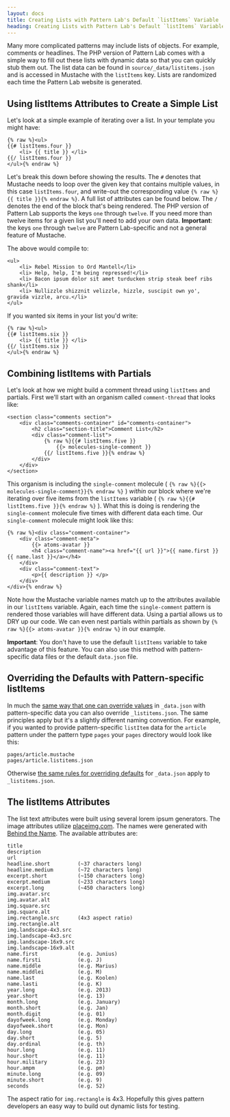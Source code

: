 ```yaml
---
layout: docs
title: Creating Lists with Pattern Lab's Default `listItems` Variable | Pattern Lab
heading: Creating Lists with Pattern Lab's Default `listItems` Variable
---
```


Many more complicated patterns may include lists of objects. For example, comments or headlines. The PHP version of Pattern Lab comes with a simple way to fill out these lists with dynamic data so that you can quickly stub them out. The list data can be found in `source/_data/listitems.json` and is accessed in Mustache with the `listItems` key. Lists are randomized each time the Pattern Lab website is generated. 

## Using listItems Attributes to Create a Simple List

Let's look at a simple example of iterating over a list. In your template you might have:

    {% raw %}<ul>
    {{# listItems.four }}
        <li> {{ title }} </li>
    {{/ listItems.four }}
    </ul>{% endraw %}

Let's break this down before showing the results. The `#` denotes that Mustache needs to loop over the given key that contains multiple values, in this case `listItems.four`, and write-out the corresponding value `{% raw %}{{ title }}{% endraw %}`. A full list of attributes can be found below. The `/` denotes the end of the block that's being rendered. The PHP version of Pattern Lab supports the keys `one` through `twelve`. If you need more than twelve items for a given list you'll need to add your own data. **Important**: the keys `one` through `twelve` are Pattern Lab-specific and not a general feature of Mustache.

The above would compile to:

    <ul>
        <li> Rebel Mission to Ord Mantell</li>
        <li> Help, help, I'm being repressed!</li>
        <li> Bacon ipsum dolor sit amet turducken strip steak beef ribs shank</li>
        <li> Nullizzle shizznit velizzle, hizzle, suscipit own yo', gravida vizzle, arcu.</li>
    </ul>

If you wanted six items in your list you'd write:

    {% raw %}<ul>
    {{# listItems.six }}
        <li> {{ title }} </li>
    {{/ listItems.six }}
    </ul>{% endraw %}

## Combining listItems with Partials

Let's look at how we might build a comment thread using `listItems` and partials. First we'll start with an organism called `comment-thread` that looks like:

    <section class="comments section">
        <div class="comments-container" id="comments-container">
            <h2 class="section-title">Comment List</h2>
            <div class="comment-list">
                {% raw %}{{# listItems.five }}
                    {{> molecules-single-comment }} 
                {{/ listItems.five }}{% endraw %}
            </div>
        </div> 
    </section>

This organism is including the `single-comment` molecule ( `{% raw %}{{> molecules-single-comment}}{% endraw %}` ) _within_ our block where we're iterating over five items from the `listItems` variable ( `{% raw %}{{# listItems.five }}{% endraw %}` ). What this is doing is rendering the `single-comment` molecule five times with different data each time. Our `single-comment` molecule might look like this:

    {% raw %}<div class="comment-container">
        <div class="comment-meta">
            {{> atoms-avatar }}
            <h4 class="comment-name"><a href="{{ url }}">{{ name.first }} {{ name.last }}</a></h4>
        </div>
        <div class="comment-text">
            <p>{{ description }} </p>
        </div>
    </div>{% endraw %}

Note how the Mustache variable names match up to the attributes available in our `listItems` variable. Again, each time the `single-comment` pattern is rendered those variables will have different data. Using a partial allows us to DRY up our code. We can even nest partials within partials as shown by `{% raw %}{{> atoms-avatar }}{% endraw %}` in our example.

**Important**: You don't have to use the default `listItems` variable to take advantage of this feature. You can also use this method with pattern-specific data files or the default `data.json` file.

## Overriding the Defaults with Pattern-specific listItems

In much the [same way that one can override values](/docs/data-pattern-specific.html) in `_data.json` with pattern-specific data you can also override `_listitems.json`. The same principles apply but it's a slightly different naming convention. For example, if you wanted to provide pattern-specific `listItem` data for the `article` pattern under the pattern type `pages` your `pages` directory would look like this:

    pages/article.mustache
    pages/article.listitems.json

Otherwise [the same rules for overriding defaults](/docs/data-pattern-specific.html) for `_data.json` apply to `_listitems.json`.

## The listItems Attributes

The list text attributes were built using several lorem ipsum generators. The image attributes utilize [placeimg.com](http://placeimg.com). The names were generated with [Behind the Name](http://www.behindthename.com/). The available attributes are:

    title
    description
    url
    headline.short         (~37 characters long)
    headline.medium        (~72 characters long)
    excerpt.short          (~150 characters long)
    excerpt.medium         (~233 characters long)
    excerpt.long           (~450 characters long)
    img.avatar.src
    img.avatar.alt
    img.square.src
    img.square.alt
    img.rectangle.src      (4x3 aspect ratio)
    img.rectangle.alt
    img.landscape-4x3.src
    img.landscape-4x3.src
    img.landscape-16x9.src
    img.landscape-16x9.alt
    name.first             (e.g. Junius)
    name.firsti            (e.g. J)
    name.middle            (e.g. Marius)
    name.middlei           (e.g. M)
    name.last              (e.g. Koolen)
    name.lasti             (e.g. K)
    year.long              (e.g. 2013)
    year.short             (e.g. 13)
    month.long             (e.g. January)
    month.short            (e.g. Jan)
    month.digit            (e.g. 01)
    dayofweek.long         (e.g. Monday)
    dayofweek.short        (e.g. Mon)
    day.long               (e.g. 05)
    day.short              (e.g. 5)
    day.ordinal            (e.g. th)
    hour.long              (e.g. 11)
    hour.short             (e.g. 11)
    hour.military          (e.g. 23)
    hour.ampm              (e.g. pm)
    minute.long            (e.g. 09)
    minute.short           (e.g. 9)
    seconds                (e.g. 52)

The aspect ratio for `img.rectangle` is 4x3. Hopefully this gives pattern developers an easy way to build out dynamic lists for testing.